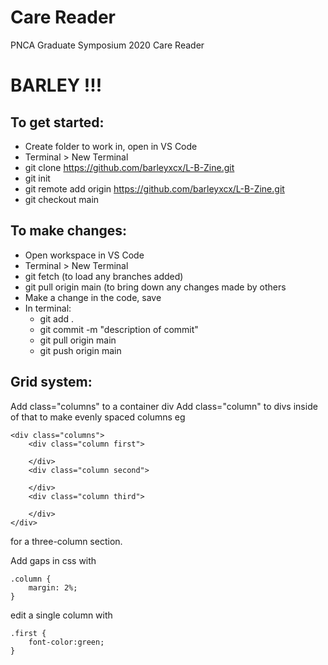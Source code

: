 # Care Reader
PNCA Graduate Symposium 2020 Care Reader

# BARLEY !!!

## To get started:

- Create folder to work in, open in VS Code
- Terminal > New Terminal
- git clone https://github.com/barleyxcx/L-B-Zine.git
- git init
- git remote add origin https://github.com/barleyxcx/L-B-Zine.git
- git checkout main

## To make changes:
- Open workspace in VS Code
- Terminal > New Terminal
- git fetch (to load any branches added)
- git pull origin main (to bring down any changes made by others
- Make a change in the code, save
- In terminal:
  - git add .
  - git commit -m "description of commit"
  - git pull origin main
  - git push origin main

## Grid system:

Add class="columns" to a container div
Add class="column" to divs inside of that to make evenly spaced columns eg

```
<div class="columns">
    <div class="column first">

    </div>
    <div class="column second">

    </div>
    <div class="column third">

    </div>
</div>
```
for a three-column section.

Add gaps in css with 

```
.column {
    margin: 2%;
}
```

edit a single column with

```
.first {
    font-color:green;
}
```
